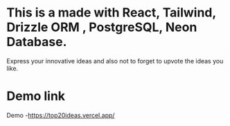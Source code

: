 # This is a made with React, Tailwind, Drizzle ORM , PostgreSQL, Neon Database.



Express your innovative ideas and also not to forget to upvote the ideas you like.

# Demo link 

Demo -https://top20ideas.vercel.app/

